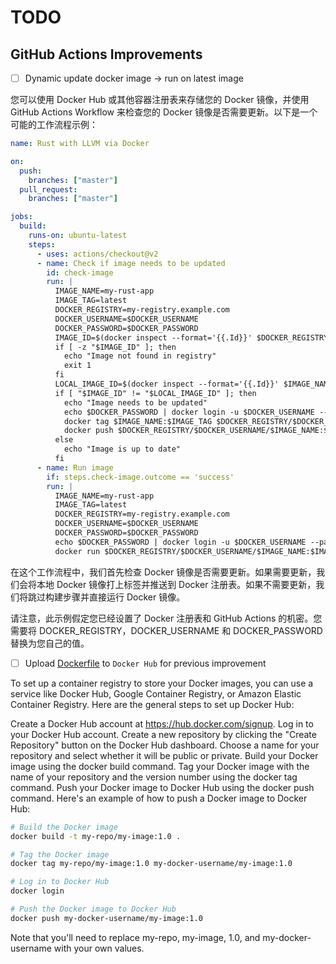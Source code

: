 # TODO

## GitHub Actions Improvements

- [ ] Dynamic update docker image -> run on latest image

您可以使用 Docker Hub 或其他容器注册表来存储您的 Docker 镜像，并使用 GitHub Actions Workflow 来检查您的 Docker 镜像是否需要更新。以下是一个可能的工作流程示例：

```yml
name: Rust with LLVM via Docker

on:
  push:
    branches: ["master"]
  pull_request:
    branches: ["master"]

jobs:
  build:
    runs-on: ubuntu-latest
    steps:
      - uses: actions/checkout@v2
      - name: Check if image needs to be updated
        id: check-image
        run: |
          IMAGE_NAME=my-rust-app
          IMAGE_TAG=latest
          DOCKER_REGISTRY=my-registry.example.com
          DOCKER_USERNAME=$DOCKER_USERNAME
          DOCKER_PASSWORD=$DOCKER_PASSWORD
          IMAGE_ID=$(docker inspect --format='{{.Id}}' $DOCKER_REGISTRY/$DOCKER_USERNAME/$IMAGE_NAME:$IMAGE_TAG || true)
          if [ -z "$IMAGE_ID" ]; then
            echo "Image not found in registry"
            exit 1
          fi
          LOCAL_IMAGE_ID=$(docker inspect --format='{{.Id}}' $IMAGE_NAME:$IMAGE_TAG || true)
          if [ "$IMAGE_ID" != "$LOCAL_IMAGE_ID" ]; then
            echo "Image needs to be updated"
            echo $DOCKER_PASSWORD | docker login -u $DOCKER_USERNAME --password-stdin $DOCKER_REGISTRY
            docker tag $IMAGE_NAME:$IMAGE_TAG $DOCKER_REGISTRY/$DOCKER_USERNAME/$IMAGE_NAME:$IMAGE_TAG
            docker push $DOCKER_REGISTRY/$DOCKER_USERNAME/$IMAGE_NAME:$IMAGE_TAG
          else
            echo "Image is up to date"
          fi
      - name: Run image
        if: steps.check-image.outcome == 'success'
        run: |
          IMAGE_NAME=my-rust-app
          IMAGE_TAG=latest
          DOCKER_REGISTRY=my-registry.example.com
          DOCKER_USERNAME=$DOCKER_USERNAME
          DOCKER_PASSWORD=$DOCKER_PASSWORD
          echo $DOCKER_PASSWORD | docker login -u $DOCKER_USERNAME --password-stdin $DOCKER_REGISTRY
          docker run $DOCKER_REGISTRY/$DOCKER_USERNAME/$IMAGE_NAME:$IMAGE_TAG
```

在这个工作流程中，我们首先检查 Docker 镜像是否需要更新。如果需要更新，我们会将本地 Docker 镜像打上标签并推送到 Docker 注册表。如果不需要更新，我们将跳过构建步骤并直接运行 Docker 镜像。

请注意，此示例假定您已经设置了 Docker 注册表和 GitHub Actions 的机密。您需要将 DOCKER_REGISTRY，DOCKER_USERNAME 和 DOCKER_PASSWORD 替换为您自己的值。

- [ ] Upload [Dockerfile](./Dockerfile) to `Docker Hub` for previous improvement

To set up a container registry to store your Docker images, you can use a service like Docker Hub, Google Container Registry, or Amazon Elastic Container Registry. Here are the general steps to set up Docker Hub:

Create a Docker Hub account at <https://hub.docker.com/signup>.
Log in to your Docker Hub account.
Create a new repository by clicking the "Create Repository" button on the Docker Hub dashboard.
Choose a name for your repository and select whether it will be public or private.
Build your Docker image using the docker build command.
Tag your Docker image with the name of your repository and the version number using the docker tag command.
Push your Docker image to Docker Hub using the docker push command.
Here's an example of how to push a Docker image to Docker Hub:

```bash
# Build the Docker image
docker build -t my-repo/my-image:1.0 .

# Tag the Docker image
docker tag my-repo/my-image:1.0 my-docker-username/my-image:1.0

# Log in to Docker Hub
docker login

# Push the Docker image to Docker Hub
docker push my-docker-username/my-image:1.0
```

Note that you'll need to replace my-repo, my-image, 1.0, and my-docker-username with your own values.

